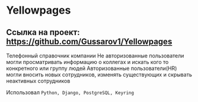 # Yellowpages
## Ссылка на проект: https://github.com/Gussarov1/Yellowpages
Телефонный справочник компании
Не авторизованные пользователи могли просматривать информацию о коллегах и искать кого то конкретного или группу людей
Авторизованные пользователи(HR) могли вносить новых сотрудников, изменять существующих и скрывать неактивных сотрудников

Использовал `Python, Django, PostgreSQL, Keyring`
